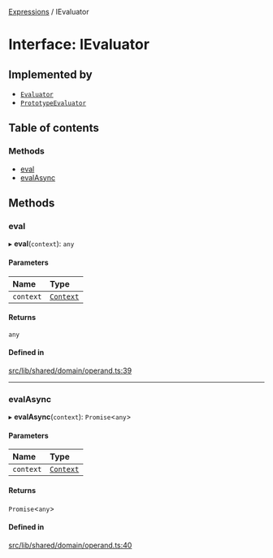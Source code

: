 [Expressions](../README.md) / IEvaluator

# Interface: IEvaluator

## Implemented by

- [`Evaluator`](../classes/Evaluator.md)
- [`PrototypeEvaluator`](../classes/PrototypeEvaluator.md)

## Table of contents

### Methods

- [eval](IEvaluator.md#eval)
- [evalAsync](IEvaluator.md#evalasync)

## Methods

### eval

▸ **eval**(`context`): `any`

#### Parameters

| Name | Type |
| :------ | :------ |
| `context` | [`Context`](../classes/Context.md) |

#### Returns

`any`

#### Defined in

[src/lib/shared/domain/operand.ts:39](https://github.com/FlavioLionelRita/3xpr/blob/ec38cc3/src/lib/shared/domain/operand.ts#L39)

___

### evalAsync

▸ **evalAsync**(`context`): `Promise`\<`any`\>

#### Parameters

| Name | Type |
| :------ | :------ |
| `context` | [`Context`](../classes/Context.md) |

#### Returns

`Promise`\<`any`\>

#### Defined in

[src/lib/shared/domain/operand.ts:40](https://github.com/FlavioLionelRita/3xpr/blob/ec38cc3/src/lib/shared/domain/operand.ts#L40)
